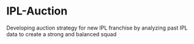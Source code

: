 # IPL-Auction
Developing auction strategy for new IPL franchise by analyzing past IPL data to create a strong and balanced squad
